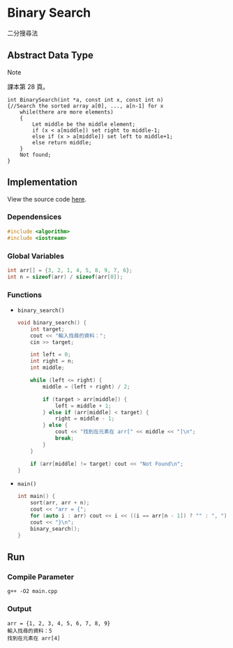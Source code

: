 # Binary Search

二分搜尋法

## Abstract Data Type

> [!NOTE]  
> 課本第 28 頁。

```plain
int BinarySearch(int *a, const int x, const int n)
{//Search the sorted array a[0], ..., a[n-1] for x
    while(there are more elements)
    {
        Let middle be the middle element;
        if (x < a[middle]) set right to middle-1;
        else if (x > a[middle]) set left to middle+1;
        else return middle;
    }
    Not found;
}
```

## Implementation

View the source code [here](./main.cpp).

### Dependensices

```cpp
#include <algorithm>
#include <iostream>
```

### Global Variables

```cpp
int arr[] = {3, 2, 1, 4, 5, 8, 9, 7, 6};
int n = sizeof(arr) / sizeof(arr[0]);
```

### Functions

- `binary_search()`

  ```cpp
  void binary_search() {
      int target;
      cout << "輸入找尋的資料：";
      cin >> target;

      int left = 0;
      int right = n;
      int middle;

      while (left <= right) {
          middle = (left + right) / 2;

          if (target > arr[middle]) {
              left = middle + 1;
          } else if (arr[middle] < target) {
              right = middle - 1;
          } else {
              cout << "找到在元素在 arr[" << middle << "]\n";
              break;
          }
      }

      if (arr[middle] != target) cout << "Not Found\n";
  }
  ```

- `main()`

  ```cpp
  int main() {
      sort(arr, arr + n);
      cout << "arr = {";
      for (auto i : arr) cout << i << ((i == arr[n - 1]) ? "" : ", ");
      cout << "}\n";
      binary_search();
  }
  ```

## Run

### Compile Parameter

```shell
g++ -O2 main.cpp
```

### Output

```shell
arr = {1, 2, 3, 4, 5, 6, 7, 8, 9}
輸入找尋的資料：5
找到在元素在 arr[4]
```
